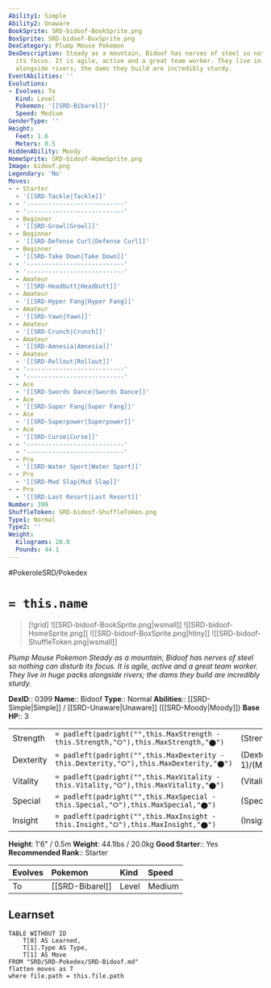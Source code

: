 ```yaml
---
Ability1: Simple
Ability2: Unaware
BookSprite: SRD-bidoof-BookSprite.png
BoxSprite: SRD-bidoof-BoxSprite.png
DexCategory: Plump Mouse Pokemon
DexDescription: Steady as a mountain, Bidoof has nerves of steel so nothing can disturb
  its focus. It is agile, active and a great team worker. They live in huge packs
  alongside rivers; the dams they build are incredibly sturdy.
EventAbilities: ''
Evolutions:
- Evolves: To
  Kind: Level
  Pokemon: '[[SRD-Bibarel]]'
  Speed: Medium
GenderType: ''
Height:
  Feet: 1.6
  Meters: 0.5
HiddenAbility: Moody
HomeSprite: SRD-bidoof-HomeSprite.png
Image: bidoof.png
Legendary: 'No'
Moves:
- - Starter
  - '[[SRD-Tackle|Tackle]]'
- - '---------------------------'
  - '---------------------------'
- - Beginner
  - '[[SRD-Growl|Growl]]'
- - Beginner
  - '[[SRD-Defense Curl|Defense Curl]]'
- - Beginner
  - '[[SRD-Take Down|Take Down]]'
- - '---------------------------'
  - '---------------------------'
- - Amateur
  - '[[SRD-Headbutt|Headbutt]]'
- - Amateur
  - '[[SRD-Hyper Fang|Hyper Fang]]'
- - Amateur
  - '[[SRD-Yawn|Yawn]]'
- - Amateur
  - '[[SRD-Crunch|Crunch]]'
- - Amateur
  - '[[SRD-Amnesia|Amnesia]]'
- - Amateur
  - '[[SRD-Rollout|Rollout]]'
- - '---------------------------'
  - '---------------------------'
- - Ace
  - '[[SRD-Swords Dance|Swords Dance]]'
- - Ace
  - '[[SRD-Super Fang|Super Fang]]'
- - Ace
  - '[[SRD-Superpower|Superpower]]'
- - Ace
  - '[[SRD-Curse|Curse]]'
- - '---------------------------'
  - '---------------------------'
- - Pro
  - '[[SRD-Water Sport|Water Sport]]'
- - Pro
  - '[[SRD-Mud Slap|Mud Slap]]'
- - Pro
  - '[[SRD-Last Resort|Last Resort]]'
Number: 399
ShuffleToken: SRD-bidoof-ShuffleToken.png
Type1: Normal
Type2: ''
Weight:
  Kilograms: 20.0
  Pounds: 44.1
---
```


#PokeroleSRD/Pokedex

# `= this.name`

> [!grid]
> ![[SRD-bidoof-BookSprite.png|wsmall]]
> ![[SRD-bidoof-HomeSprite.png]]
> ![[SRD-bidoof-BoxSprite.png|htiny]]
> ![[SRD-bidoof-ShuffleToken.png|wsmall]]


*Plump Mouse Pokemon*
*Steady as a mountain, Bidoof has nerves of steel so nothing can disturb its focus. It is agile, active and a great team worker. They live in huge packs alongside rivers; the dams they build are incredibly sturdy.*

**DexID**:: 0399
**Name**:: Bidoof
**Type**:: Normal
**Abilities**:: [[SRD-Simple|Simple]] / [[SRD-Unaware|Unaware]] ([[SRD-Moody|Moody]])
**Base HP**:: 3

|           |                                                                                        |                                          |
| --------- | -------------------------------------------------------------------------------------- | ---------------------------------------- |
| Strength  | `= padleft(padright("",this.MaxStrength - this.Strength,"⭘"),this.MaxStrength,"⬤")`    | (Strength::2)/(MaxStrength::4)   |
| Dexterity | `= padleft(padright("",this.MaxDexterity - this.Dexterity,"⭘"),this.MaxDexterity,"⬤")` | (Dexterity:: 1)/(MaxDexterity::3) |
| Vitality  | `= padleft(padright("",this.MaxVitality - this.Vitality,"⭘"),this.MaxVitality,"⬤")`    | (Vitality::1)/(MaxVitality::3)   |
| Special   | `= padleft(padright("",this.MaxSpecial - this.Special,"⭘"),this.MaxSpecial,"⬤")`       | (Special::1)/(MaxSpecial::3)     |
| Insight   | `= padleft(padright("",this.MaxInsight - this.Insight,"⭘"),this.MaxInsight,"⬤")`       | (Insight::1)/(MaxInsight::3)     |

**Height**: 1'6" / 0.5m
**Weight**: 44.1lbs / 20.0kg
**Good Starter**:: Yes
**Recommended Rank**:: Starter

| Evolves   | Pokemon         | Kind   | Speed   |
|:----------|:----------------|:-------|:--------|
| To        | [[SRD-Bibarel]] | Level  | Medium  |

## Learnset

```dataview
TABLE WITHOUT ID
    T[0] AS Learned,
    T[1].Type AS Type,
    T[1] AS Move
FROM "SRD/SRD-Pokedex/SRD-Bidoof.md"
flatten moves as T
where file.path = this.file.path
```

